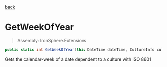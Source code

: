 ﻿

[back](/IronSphere.Extensions/types/DateTimeExtension)

# GetWeekOfYear

> Assembly: IronSphere.Extensions

```csharp
public static int GetWeekOfYear(this DateTime dateTime, CultureInfo cultureInfo = null, WeekOfYearStandard weekOfYearStandard = WeekOfYearStandard.Iso8601)
```

Gets the calendar-week of a date dependent to a culture with ISO 8601

 